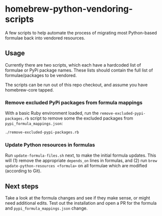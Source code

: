 # homebrew-python-vendoring-scripts

A few scripts to help automate the process of migrating most Python-based formulae back into vendored resources.

## Usage

Currently there are two scripts, which each have a hardcoded list of formulae or PyPi package names. These lists should contain the full list of formulae/packages to be vendored.

The scripts can be run out of this repo checkout, and assume you have homebrew-core tapped.

### Remove excluded PyPi packages from formula mappings

With a basic Ruby environment loaded, run the `remove-excluded-pypi-packages.rb` script to remove some the excluded packages from `pypi_formula_mappings.json`:

```bash
./remove-excluded-pypi-packages.rb
```

### Update Python resources in formulas

Run `update-formula-files.sh` next, to make the initial formula updates. This will (1) remove the appropriate `depends_on` lines in formulas, and (2) run `brew update-python-resources <formula>` on all formulae which are modified (according to Git).

## Next steps

Take a look at the formula changes and see if they make sense, or might need additional edits. Test out the installation and open a PR for the formula and `pypi_formula_mappings.json` change.
